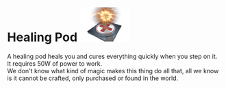 # Healing Pod ![healingPod](Icons/healingPod.png)

A healing pod heals you and cures everything quickly when you step on it.  
It requires 50W of power to work.  
We don't know what kind of magic makes this thing do all that, all we know is it cannot be crafted, only purchased or found in the world.

